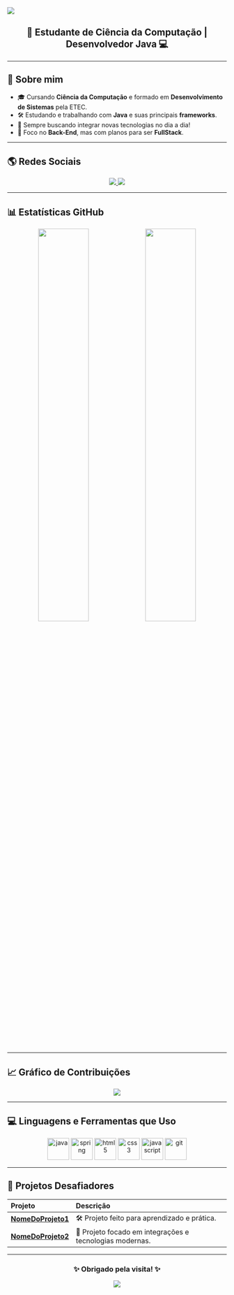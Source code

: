 <!-- Banner animado -->
<img src="https://capsule-render.vercel.app/api?type=waving&color=00BFFF&height=250&section=header&text=Olá%20👋%20Eu%20sou%20Lucas&fontSize=40&fontColor=ffffff&animation=twinkling"/>

<h2 align="center">🚀 Estudante de Ciência da Computação | Desenvolvedor Java 💻</h2>

---

## 🌟 Sobre mim

- 🎓 Cursando **Ciência da Computação** e formado em **Desenvolvimento de Sistemas** pela ETEC.
- 🛠️ Estudando e trabalhando com **Java** e suas principais **frameworks**.
- 🌱 Sempre buscando integrar novas tecnologias no dia a dia!
- 🎯 Foco no **Back-End**, mas com planos para ser **FullStack**.

---

## 🌎 Redes Sociais

<p align="center">
  <a href="https://www.linkedin.com/in/seu-linkedin-aqui/" target="_blank">
    <img src="https://img.shields.io/badge/-LinkedIn-0A66C2?style=for-the-badge&logo=linkedin&logoColor=white" />
  </a>
  <a href="https://github.com/Oliveiirazl" target="_blank">
    <img src="https://img.shields.io/badge/-GitHub-181717?style=for-the-badge&logo=github&logoColor=white" />
  </a>
</p>

---

## 📊 Estatísticas GitHub

<p align="center">
  <img width="48%" src="https://github-readme-stats.vercel.app/api?username=Oliveiirazl&show_icons=true&theme=blueberry&hide_border=true" />
  <img width="48%" src="https://github-readme-stats.vercel.app/api/top-langs/?username=Oliveiirazl&layout=compact&theme=blueberry&hide_border=true" />
</p>

---

## 📈 Gráfico de Contribuições

<p align="center">
  <img src="https://github-readme-activity-graph.vercel.app/graph?username=Oliveiirazl&theme=blueberry&hide_border=true" />
</p>

---

## 💻 Linguagens e Ferramentas que Uso

<p align="center">
  <img src="https://cdn.jsdelivr.net/gh/devicons/devicon/icons/java/java-original.svg" width="50" height="50" alt="java" />
  <img src="https://cdn.jsdelivr.net/gh/devicons/devicon/icons/spring/spring-original.svg" width="50" height="50" alt="spring" />
  <img src="https://cdn.jsdelivr.net/gh/devicons/devicon/icons/html5/html5-original.svg" width="50" height="50" alt="html5" />
  <img src="https://cdn.jsdelivr.net/gh/devicons/devicon/icons/css3/css3-original.svg" width="50" height="50" alt="css3" />
  <img src="https://cdn.jsdelivr.net/gh/devicons/devicon/icons/javascript/javascript-original.svg" width="50" height="50" alt="javascript" />
  <img src="https://cdn.jsdelivr.net/gh/devicons/devicon/icons/git/git-original.svg" width="50" height="50" alt="git" />
</p>

---

## 🎯 Projetos Desafiadores

| Projeto | Descrição |
|:------|:----------|
| [**NomeDoProjeto1**](https://github.com/Oliveiirazl/Projeto1) | 🛠️ Projeto feito para aprendizado e prática. |
| [**NomeDoProjeto2**](https://github.com/Oliveiirazl/Projeto2) | 🚀 Projeto focado em integrações e tecnologias modernas. |

---

<h3 align="center">✨ Obrigado pela visita! ✨</h3>

<p align="center">
  <img src="https://capsule-render.vercel.app/api?type=waving&color=00BFFF&height=120&section=footer"/>
</p>
